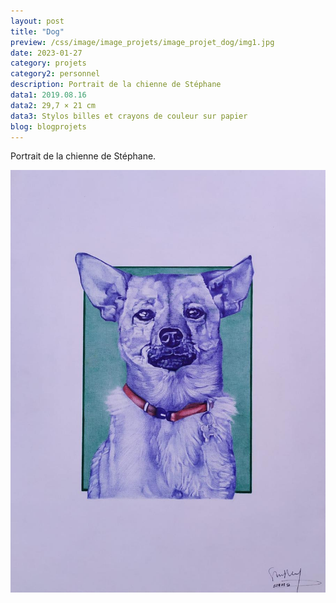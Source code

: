```yaml
---
layout: post
title: "Dog"
preview: /css/image/image_projets/image_projet_dog/img1.jpg
date: 2023-01-27
category: projets 
category2: personnel
description: Portrait de la chienne de Stéphane
data1: 2019.08.16
data2: 29,7 × 21 cm
data3: Stylos billes et crayons de couleur sur papier
blog: blogprojets
---
```


Portrait de la chienne de Stéphane.

<img onclick="Zoom(this)" class="img-gallery" src="/css/image/image_projets/image_projet_dog/img1.jpg">
